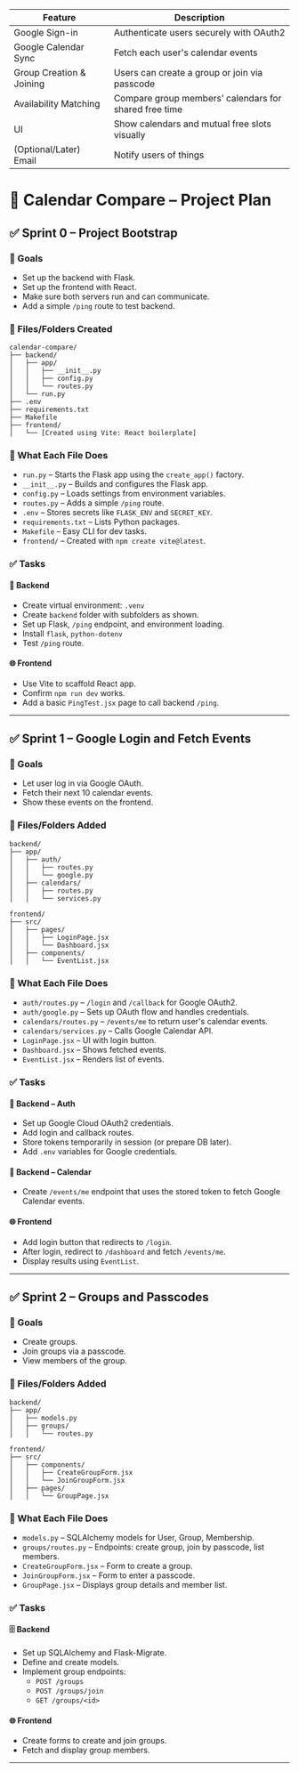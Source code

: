| Feature                     | Description                                           |
| --------------------------- | ----------------------------------------------------- |
|  Google Sign-in           | Authenticate users securely with OAuth2               |
|  Google Calendar Sync     | Fetch each user's calendar events                     |
|  Group Creation & Joining | Users can create a group or join via passcode         |
|  Availability Matching    | Compare group members’ calendars for shared free time |
|  UI                       | Show calendars and mutual free slots visually         |
|  (Optional/Later) Email   | Notify users of things                 |







# 📅 Calendar Compare – Project Plan 

## ✅ Sprint 0 – Project Bootstrap

### 🎯 Goals
- Set up the backend with Flask.
- Set up the frontend with React.
- Make sure both servers run and can communicate.
- Add a simple `/ping` route to test backend.

### 📁 Files/Folders Created

```
calendar-compare/
├── backend/
│   ├── app/
│   │   ├── __init__.py
│   │   ├── config.py
│   │   └── routes.py
│   └── run.py
├── .env
├── requirements.txt
├── Makefile
├── frontend/
│   └── [Created using Vite: React boilerplate]
```

### 🧠 What Each File Does

- `run.py` – Starts the Flask app using the `create_app()` factory.
- `__init__.py` – Builds and configures the Flask app.
- `config.py` – Loads settings from environment variables.
- `routes.py` – Adds a simple `/ping` route.
- `.env` – Stores secrets like `FLASK_ENV` and `SECRET_KEY`.
- `requirements.txt` – Lists Python packages.
- `Makefile` – Easy CLI for dev tasks.
- `frontend/` – Created with `npm create vite@latest`.

### ✅ Tasks

#### 🔧 Backend
- Create virtual environment: `.venv`
- Create `backend` folder with subfolders as shown.
- Set up Flask, `/ping` endpoint, and environment loading.
- Install `flask`, `python-dotenv`
- Test `/ping` route.

#### 🌐 Frontend
- Use Vite to scaffold React app.
- Confirm `npm run dev` works.
- Add a basic `PingTest.jsx` page to call backend `/ping`.

---

## ✅ Sprint 1 – Google Login and Fetch Events

### 🎯 Goals
- Let user log in via Google OAuth.
- Fetch their next 10 calendar events.
- Show these events on the frontend.

### 📁 Files/Folders Added

```
backend/
├── app/
│   ├── auth/
│   │   ├── routes.py
│   │   └── google.py
│   ├── calendars/
│   │   ├── routes.py
│   │   └── services.py

frontend/
├── src/
│   ├── pages/
│   │   ├── LoginPage.jsx
│   │   └── Dashboard.jsx
│   ├── components/
│   │   └── EventList.jsx
```

### 🧠 What Each File Does

- `auth/routes.py` – `/login` and `/callback` for Google OAuth2.
- `auth/google.py` – Sets up OAuth flow and handles credentials.
- `calendars/routes.py` – `/events/me` to return user's calendar events.
- `calendars/services.py` – Calls Google Calendar API.
- `LoginPage.jsx` – UI with login button.
- `Dashboard.jsx` – Shows fetched events.
- `EventList.jsx` – Renders list of events.

### ✅ Tasks

#### 🔐 Backend – Auth
- Set up Google Cloud OAuth2 credentials.
- Add login and callback routes.
- Store tokens temporarily in session (or prepare DB later).
- Add `.env` variables for Google credentials.

#### 📅 Backend – Calendar
- Create `/events/me` endpoint that uses the stored token to fetch Google Calendar events.

#### 🌐 Frontend
- Add login button that redirects to `/login`.
- After login, redirect to `/dashboard` and fetch `/events/me`.
- Display results using `EventList`.

---

## ✅ Sprint 2 – Groups and Passcodes

### 🎯 Goals
- Create groups.
- Join groups via a passcode.
- View members of the group.

### 📁 Files/Folders Added

```
backend/
├── app/
│   ├── models.py
│   ├── groups/
│   │   └── routes.py

frontend/
├── src/
│   ├── components/
│   │   ├── CreateGroupForm.jsx
│   │   └── JoinGroupForm.jsx
│   ├── pages/
│   │   └── GroupPage.jsx
```

### 🧠 What Each File Does

- `models.py` – SQLAlchemy models for User, Group, Membership.
- `groups/routes.py` – Endpoints: create group, join by passcode, list members.
- `CreateGroupForm.jsx` – Form to create a group.
- `JoinGroupForm.jsx` – Form to enter a passcode.
- `GroupPage.jsx` – Displays group details and member list.

### ✅ Tasks

#### 🗄️ Backend
- Set up SQLAlchemy and Flask-Migrate.
- Define and create models.
- Implement group endpoints:
  - `POST /groups`
  - `POST /groups/join`
  - `GET /groups/<id>`

#### 🌐 Frontend
- Create forms to create and join groups.
- Fetch and display group members.

---
